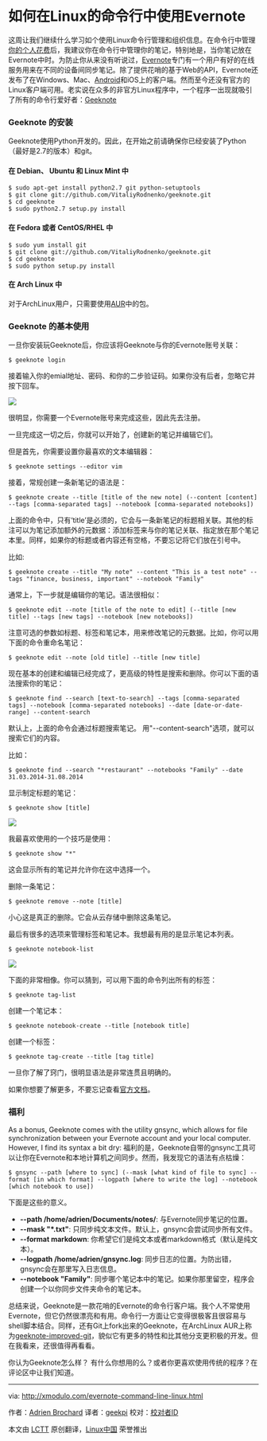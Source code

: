如何在Linux的命令行中使用Evernote
================================================================================
这周让我们继续什么学习如个使用Linux命令行管理和组织信息。在命令行中管理[你的个人花费][1]后，我建议你在命令行中管理你的笔记，特别地是，当你笔记放在Evernote中时。为防止你从来没有听说过，[Evernote][2]专门有一个用户有好的在线服务用来在不同的设备间同步笔记。除了提供花哨的基于Web的API，Evernote还发布了在Windows、Mac、[Android][3]和iOS上的客户端。然而至今还没有官方的Linux客户端可用。老实说在众多的非官方Linux程序中，一个程序一出现就吸引了所有的命令行爱好者：[Geeknote][4]

### Geeknote 的安装 ###

Geeknote使用Python开发的。因此，在开始之前请确保你已经安装了Python（最好是2.7的版本）和git。

#### 在 Debian、 Ubuntu 和 Linux Mint 中 ####

    $ sudo apt-get install python2.7 git python-setuptools
    $ git clone git://github.com/VitaliyRodnenko/geeknote.git
    $ cd geeknote
    $ sudo python2.7 setup.py install 

#### 在 Fedora 或者 CentOS/RHEL 中 ####

    $ sudo yum install git
    $ git clone git://github.com/VitaliyRodnenko/geeknote.git
    $ cd geeknote
    $ sudo python setup.py install 

#### 在 Arch Linux 中 ####

对于ArchLinux用户，只需要使用[AUR][5]中的包。

### Geeknote 的基本使用 ###

一旦你安装玩Geeknote后，你应该将Geeknote与你的Evernote账号关联：

    $ geeknote login 

接着输入你的emial地址、密码、和你的二步验证码。如果你没有后者，忽略它并按下回车。

![](https://farm8.staticflickr.com/7525/15761947888_7bc71bf216_o.jpg)

很明显，你需要一个Evernote账号来完成这些，因此先去注册。

一旦完成这一切之后，你就可以开始了，创建新的笔记并编辑它们。

但是首先，你需要设置你最喜欢的文本编辑器：

    $ geeknote settings --editor vim 

接着，常规创建一条新笔记的语法是：

    $ geeknote create --title [title of the new note] (--content [content] --tags [comma-separated tags] --notebook [comma-separated notebooks]) 

上面的命令中，只有‘title’是必须的，它会与一条新笔记的标题相关联。其他的标注可以为笔记添加额外的元数据：添加标签来与你的笔记关联、指定放在那个笔记本里。同样，如果你的标题或者内容还有空格，不要忘记将它们放在引号中。


比如:

    $ geeknote create --title "My note" --content "This is a test note" --tags "finance, business, important" --notebook "Family" 

通常上，下一步就是编辑你的笔记。语法很相似：

    $ geeknote edit --note [title of the note to edit] (--title [new title] --tags [new tags] --notebook [new notebooks]) 

注意可选的参数如标题、标签和笔记本，用来修改笔记的元数据。比如，你可以用下面的命令重命名笔记：

    $ geeknote edit --note [old title] --title [new title] 

现在基本的创建和编辑已经完成了，更高级的特性是搜索和删除。你可以下面的语法搜索你的笔记：

    $ geeknote find --search [text-to-search] --tags [comma-separated tags] --notebook [comma-separated notebooks] --date [date-or-date-range] --content-search 

默认上，上面的命令会通过标题搜索笔记。 用"--content-search"选项，就可以搜索它们的内容。

比如：

    $ geeknote find --search "*restaurant" --notebooks "Family" --date 31.03.2014-31.08.2014 

显示制定标题的笔记：

    $ geeknote show [title] 

![](https://farm8.staticflickr.com/7538/15327089024_32867cded6_o.jpg)

我最喜欢使用的一个技巧是使用：

    $ geeknote show "*" 

这会显示所有的笔记并允许你在这中选择一个。

删除一条笔记：

    $ geeknote remove --note [title] 

小心这是真正的删除。它会从云存储中删除这条笔记。

最后有很多的选项来管理标签和笔记本。我想最有用的是显示笔记本列表。

    $ geeknote notebook-list 

![](https://farm8.staticflickr.com/7472/15762063420_43e3ee17da_o.jpg)

下面的非常相像。你可以猜到，可以用下面的命令列出所有的标签：

    $ geeknote tag-list 

创建一个笔记本：

    $ geeknote notebook-create --title [notebook title] 

创建一个标签：

    $ geeknote tag-create --title [tag title] 

一旦你了解了窍门，很明显语法是非常连贯且明确的。

如果你想要了解更多，不要忘记查看[官方文档][6]。

### 福利 ###

As a bonus, Geeknote comes with the utility gnsync, which allows for file synchronization between your Evernote account and your local computer. However, I find its syntax a bit dry:
福利的是，Geeknote自带的gnsync工具可以让你在Evernote和本地计算机之间同步。然而，我发现它的语法有点枯燥：

    $ gnsync --path [where to sync] (--mask [what kind of file to sync] --format [in which format] --logpath [where to write the log] --notebook [which notebook to use]) 

下面是这些的意义。


- **--path /home/adrien/Documents/notes/**: 与Evernote同步笔记的位置。
- **--mask "*.txt"**: 只同步纯文本文件。默认上，gnsync会尝试同步所有文件。
- **--format markdown**: 你希望它们是纯文本或者markdown格式（默认是纯文本）。
- **--logpath /home/adrien/gnsync.log**: 同步日志的位置。为防出错，gnsync会在那里写入日志信息。
- **--notebook "Family"**: 同步哪个笔记本中的笔记。如果你那里留空，程序会创建一个以你同步文件夹命令的笔记本。

总结来说，Geeknote是一款花哨的Evernote的命令行客户端。我个人不常使用Evernote，但它仍然很漂亮和有用。命令行一方面让它变得很极客且很容易与shell脚本结合。同样，还有Git上fork出来的Geeknote，在ArchLinux AUR上称为[geeknote-improved-git][7]，貌似它有更多的特性和比其他分支更积极的开发。但在我看来，还很值得再看看。

你认为Geeknote怎么样？ 有什么你想用的么？或者你更喜欢使用传统的程序？在评论区中让我们知道。

--------------------------------------------------------------------------------

via: http://xmodulo.com/evernote-command-line-linux.html

作者：[Adrien Brochard][a]
译者：[geekpi](https://github.com/geekpi)
校对：[校对者ID](https://github.com/校对者ID)

本文由 [LCTT](https://github.com/LCTT/TranslateProject) 原创翻译，[Linux中国](http://linux.cn/) 荣誉推出

[a]:http://xmodulo.com/author/adrien
[1]:http://xmodulo.com/manage-personal-expenses-command-line.html
[2]:https://evernote.com/
[3]:http://xmodulo.com/go/android_tutorial
[4]:http://www.geeknote.me/
[5]:https://aur.archlinux.org/packages/geeknote-git/
[6]:http://www.geeknote.me/documentation/
[7]:https://aur.archlinux.org/packages/geeknote-improved-git/